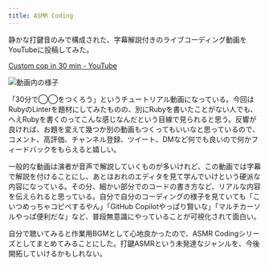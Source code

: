 ```yaml
---
title: ASMR Coding
---
```

静かな打鍵音のみで構成された、字幕解説付きのライブコーディング動画をYouTubeに投稿してみた。

[Custom cop in 30 min - YouTube](https://www.youtube.com/watch?v=HTuNoq9aEWQ)

![](https://lh3.googleusercontent.com/docs/ADP-6oEI54Euuuf40jQ74PWnFiVbByk3wCV1RtzoqqzkKwRq2SQbfVvam4r2kphW6ugZ7Vf5CcQXb0BfvLxaTeN2Kp0wfJQk1ZuJAKsB6N5CpLL7IErFM2WzwrquUHWRjS3xXjERLu4vzuIHSFHyFXQWtGpH34o0dToBobME8IVQTG9f4AMxGqLtbOdUOgopUVcLFSZXlw-VYxjSDgK2MGZaryj0YmK3fLhPonOrVcCYlIKzBc0TjUDPWF260wZCvsCy7kbFM4_XZyw8NbMer11wApPPVdTvEex3x0HD337cWrjS01vCjAPDwCNi0yvIe4bIJnV95MDnm5wiyMMc0cJxroeA42uxCz1FiRE3FhsscgDJVhxPorTAXaXJmqW8fZ0BDExbBhUVEueduHzlaQ9T4AwPGlQritYN5mcXI1OiYsPDgfUcubkJdHB-1_EMH3fZu9yWLw7xXI0ZRWNPUS3Skj4iQ11lDmdrCQsFyVtatvps0UEwflSAnsz45O9W_YCH1H0T4NiDiI2JQadJa6sdX9dDW-_XJdPgmZY8ZANuxlTXNvY2LSb99qJ6z-wK94M-cNtAGUii1WNbTO5QQNU6RF1IEG13eIs69ElziNZDrV62hrusL0BI-uJ37rvkswnOpscUKA6-L7cGE1RN7N15RzyaVEtVn8r7QqrSHM8CBzeEpDB970ie65sn67d4pCZRI8hbPH6HXRLBGRP-PG9MA2mH0eD-Zn6oQrW-Ivk1rYhACBi9RAIK0HPKlOnaB1hZ2GMaFxqPJ4q5SWcwsqjfeb9mYchKDmuFIq1Xhy88Md0vGQiBIbHMdkZ_Hx5fgMKCAdpWErIE6Zh36VzKMNwQishQzluBApBnfa-9hPX80_fEq12rJp8f1sk8muMc71zV8AtMU62Wj98GirbbgDISyZmlNucIWS8yFHDxKuMOxeIdslh79fATI9adncZU7ABrU2fABpZ7BZud7I-MM-QWwz61BBPbcB_7QOD7AAabnuQQj_jsax-g-hVz-mIz3ej4WPWjBbgBZ3bGp7x_jOXhHldcBTS3GfzoqIujO49a4EFDyrqe58TtD7CiM0ayN2ouHtlak2_FlNkdcHFm4ezIZDO02IKp9WdJ53Ian515KzmWnnGoqEoJo82AR5o9ASa_V72l9leGYxzGx1enBXeR3g_Mhm5U3UEBNBHCUOwSvdNy-xz0Id99JNJEqRZ1RmDpJ3B4rmDZzSK8A2nBnc6yF0wcjUfCHhWec4xZPkQdck-GLRSq1Q "動画内の様子")

「30分で◯◯をつくろう」というチュートリアル動画になっている。今回はRubyのLinterを題材にしてみたものの、別にRubyを書いたことがない人でも、へえRubyを書くのってこんな感じなんだという目線で見られると思う。反響が良ければ、お題を変えて幾つか別の動画もつくってもいいなと思っているので、コメント、高評価、チャンネル登録、ツイート、DMなど何でも良いので何かフィードバックをもらえると嬉しい。

一般的な動画は演者が音声で解説していくものが多いけれど、この動画では字幕で解説を付けることにし、あとはおれのエディタを見て学んでいけという硬派な内容になっている。その分、細かい部分でのコードの書き方など、リアルな内容を伝えられると思っている。自分で自分のコーディングの様子を見ていても「こいつめっちゃコピペするやん」「GitHub Copilotやっぱり賢いな」「マルチカーソルやっぱ便利だな」など、普段無意識にやっていることが可視化されて面白い。

自分で聴いてみると作業用BGMとして心地良かったので、ASMR Codingシリーズとしてまとめてみることにした。打鍵ASMRという未発達なジャンルを、今後開拓していけるかもしれない。

